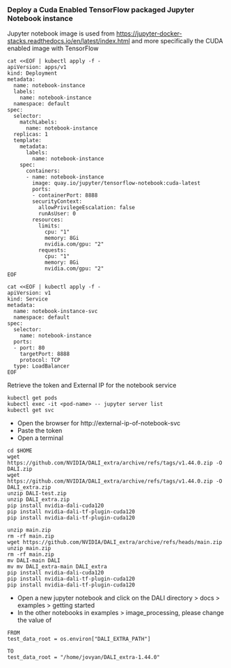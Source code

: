 ### Deploy a Cuda Enabled TensorFlow packaged Jupyter Notebook instance
Jupyter notebook image is used from https://jupyter-docker-stacks.readthedocs.io/en/latest/index.html and more specifically the CUDA enabled image with TensorFlow
```
cat <<EOF | kubectl apply -f -
apiVersion: apps/v1
kind: Deployment
metadata:
  name: notebook-instance
  labels:
    name: notebook-instance
  namespace: default
spec:
  selector:
    matchLabels:
      name: notebook-instance
  replicas: 1
  template:
    metadata:
      labels:
        name: notebook-instance
    spec:
      containers:
      - name: notebook-instance
        image: quay.io/jupyter/tensorflow-notebook:cuda-latest
        ports:
        - containerPort: 8888
        securityContext:
          allowPrivilegeEscalation: false
          runAsUser: 0      
        resources:
          limits:
            cpu: "1"
            memory: 8Gi
            nvidia.com/gpu: "2"
          requests:
            cpu: "1"
            memory: 8Gi
            nvidia.com/gpu: "2"  
EOF

cat <<EOF | kubectl apply -f -
apiVersion: v1
kind: Service
metadata:
  name: notebook-instance-svc
  namespace: default
spec:
  selector:
    name: notebook-instance
  ports:
  - port: 80
    targetPort: 8888
    protocol: TCP
  type: LoadBalancer
EOF
```
Retrieve the token and External IP for the notebook service
```
kubectl get pods
kubectl exec -it <pod-name> -- jupyter server list
kubectl get svc
```
* Open the browser for http://external-ip-of-notebook-svc
* Paste the token
* Open a terminal
```
cd $HOME
wget https://github.com/NVIDIA/DALI_extra/archive/refs/tags/v1.44.0.zip -O DALI.zip
wget https://github.com/NVIDIA/DALI_extra/archive/refs/tags/v1.44.0.zip -O DALI_extra.zip
unzip DALI-test.zip
unzip DALI_extra.zip
pip install nvidia-dali-cuda120
pip install nvidia-dali-tf-plugin-cuda120
pip install nvidia-dali-tf-plugin-cuda120

unzip main.zip
rm -rf main.zip
wget https://github.com/NVIDIA/DALI_extra/archive/refs/heads/main.zip
unzip main.zip
rm -rf main.zip
mv DALI-main DALI
mv mv DALI_extra-main DALI_extra
pip install nvidia-dali-cuda120
pip install nvidia-dali-tf-plugin-cuda120
pip install nvidia-dali-tf-plugin-cuda120
```
* Open a new jupyter notebook and click on the DALI directory > docs > examples > getting started
* In the other notebooks in examples > image_processing, please change the value of
```
FROM
test_data_root = os.environ["DALI_EXTRA_PATH"]
  
TO
test_data_root = "/home/jovyan/DALI_extra-1.44.0"
